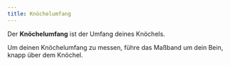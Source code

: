 ```yaml
---
title: Knöchelumfang
---
```


Der **Knöchelumfang** ist der Umfang deines Knöchels.

Um deinen Knöchelumfang zu messen, führe das Maßband um dein Bein, knapp über dem Knöchel.
<MeasieImage />
